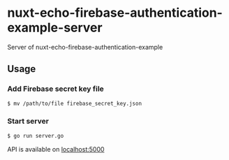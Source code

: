 # nuxt-echo-firebase-authentication-example-server
Server of nuxt-echo-firebase-authentication-example

## Usage
### Add Firebase secret key file
```sh
$ mv /path/to/file firebase_secret_key.json
```

### Start server
```sh
$ go run server.go
```

API is available on [localhost:5000](http://localhost:5000)
